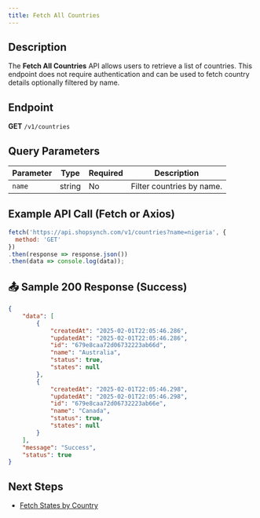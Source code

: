 ```yaml
---
title: Fetch All Countries
---
```


##  Description
The **Fetch All Countries** API allows users to retrieve a list of countries. This endpoint does not require authentication and can be used to fetch country details optionally filtered by name.

##  Endpoint
**GET** `/v1/countries`

##  Query Parameters
| Parameter | Type   | Required | Description |
|-----------|--------|----------|-------------|
| `name`    | string | No       | Filter countries by name. |

##  Example API Call (Fetch or Axios)
```javascript
fetch('https://api.shopsynch.com/v1/countries?name=nigeria', {
  method: 'GET'
})
.then(response => response.json())
.then(data => console.log(data));
```

## 📤 Sample 200 Response (Success)
```json
{
    "data": [
        {
            "createdAt": "2025-02-01T22:05:46.286",
            "updatedAt": "2025-02-01T22:05:46.286",
            "id": "679e8caa72d06732223ab66d",
            "name": "Australia",
            "status": true,
            "states": null
        },
        {
            "createdAt": "2025-02-01T22:05:46.298",
            "updatedAt": "2025-02-01T22:05:46.298",
            "id": "679e8caa72d06732223ab66e",
            "name": "Canada",
            "status": true,
            "states": null
        }
    ],
    "message": "Success",
    "status": true
}
```

##  Next Steps
- [Fetch States by Country](./states.md)
